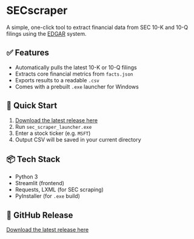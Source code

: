 # SECscraper

A simple, one-click tool to extract financial data from SEC 10-K and 10-Q filings using the [EDGAR](https://www.sec.gov/edgar.shtml) system.

## ✅ Features
- Automatically pulls the latest 10-K or 10-Q filings
- Extracts core financial metrics from `facts.json`
- Exports results to a readable `.csv`
- Comes with a prebuilt `.exe` launcher for Windows

## 🚀 Quick Start
1. [Download the latest release here](https://github.com/C4lZinfi3X/SECscraper/releases/latest)
2. Run `sec_scraper_launcher.exe`
3. Enter a stock ticker (e.g. `MSFT`)
4. Output CSV will be saved in your current directory

## 📦 Tech Stack
- Python 3
- Streamlit (frontend)
- Requests, LXML (for SEC scraping)
- PyInstaller (for `.exe` build)

## 🔗 GitHub Release
[Download the latest release here](https://github.com/C4lZinfi3X/SECscraper/releases/latest/)
